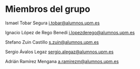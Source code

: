 # Miembros del grupo

Ismael Tobar Segura <i.tobar@alumnos.upm.es>

Ignacio López de Rego Benedi <i.lopezderego@alumnos.upm.es>

Stefano Zuin Castillo <s.zuin@alumnos.upm.es>

Sergio Ávalos Legaz <sergio.alegaz@alumnos.upm.es>

Adrián Ramírez Mengana <a.ramirezm@alumnos.upm.es>